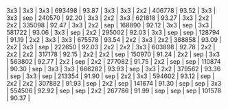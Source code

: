 3x3 | 3x3 | 3x3 | 693498 | 93.87 |
3x3 | 3x3 | 2x2 | 406778 | 93.52 |
3x3 | 3x3 | sep | 240570 | 92.20 |
3x3 | 2x2 | 3x3 | 621818 | 93.27 |
3x3 | 2x2 | 2x2 | 335098 | 92.47 |
3x3 | 2x2 | sep | 168890 | 92.12 |
3x3 | sep | 3x3 | 581722 | 93.06 |
3x3 | sep | 2x2 | 295002 | 92.03 |
3x3 | sep | sep | 128794 | 91.19 |
2x2 | 3x3 | 3x3 | 675578 | 93.54 |
2x2 | 3x3 | 2x2 | 388858 | 93.09 |
2x2 | 3x3 | sep | 222650 | 92.03 |
2x2 | 2x2 | 3x3 | 603898 | 92.78 |
2x2 | 2x2 | 2x2 | 317178 | 92.15 |
2x2 | 2x2 | sep | 150970 | 91.24 |
2x2 | sep | 3x3 | 563802 | 92.77 |
2x2 | sep | 2x2 | 277082 | 91.75 |
2x2 | sep | sep | 110874 | 90.30 |
sep | 3x3 | 3x3 | 666282 | 93.93 |
sep | 3x3 | 2x2 | 379562 | 93.36 |
sep | 3x3 | sep | 213354 | 91.90 |
sep | 2x2 | 3x3 | 594602 | 93.12 |
sep | 2x2 | 2x2 | 307882 | 91.93 |
sep | 2x2 | sep | 141674 | 91.30 |
sep | sep | 3x3 | 554506 | 92.92 |
sep | sep | 2x2 | 267786 | 91.99 |
sep | sep | sep | 101578 | 90.37 |
